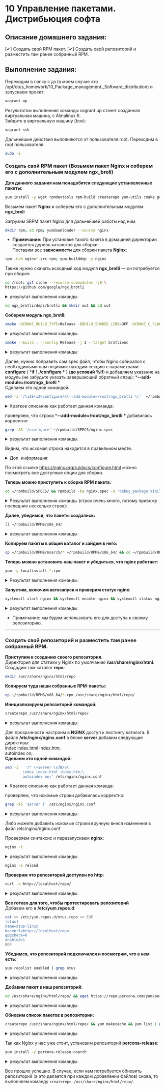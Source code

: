 # 10 Управление пакетами. Дистрибьюция софта

## Описание домашнего задания:  
  [✔] Создать свой RPM пакет.
  [✔] Создать свой репозиторий и разместить там ранее собранный RPM.

## Выполнение задания:
Переходим в папку с дз (в моём случае это /opt/otus_homework/10_Package_management._Software_distribution) и запускаем проект:
```bash
vagrant up
```
Результатом выполнения команды vagrant up станет созданная виртуальная машина, с Almalinux 9.  
Зайдите в виртуальную машину (box):  
```bash
vagrant ssh
```
Дальнейшие действия выполняются от пользователя root. Переходим в root пользователя:
```bash
sudo -i
```

### Создать свой RPM пакет (Возьмем пакет Nginx и соберем его с дополнительным модулем ngx_broli)

**Для данного задания нам понадобятся следующие установленные пакеты:**   
```bash
yum install -y wget rpmdevtools rpm-build createrepo yum-utils cmake gcc git nano
```
Возьмем пакет **Nginx** и соберем его с дополнительным модулем **ngx_broli**   
    
Загрузим SRPM пакет Nginx для дальнейшей работы над ним:
```bash
mkdir rpm; cd rpm; yumdownloader --source nginx
```
   - **Примечание:** При установке такого пакета в домашней директории создается дерево каталогов для сборки.   
Поставим все **зависимости** для сборки пакета **Nginx**:  
```bash
rpm -Uvh nginx*.src.rpm; yum-builddep -y nginx
```
Также нужно скачать исходный код модуля **ngx_brotli** — он потребуется при сборке:   
      
```bash
cd /root; git clone --recurse-submodules -j8 \
https://github.com/google/ngx_brotli
```  

<details>
<summary> результат выполнения команды: </summary>

```bash
Cloning into 'ngx_brotli'...
remote: Enumerating objects: 237, done.
remote: Counting objects: 100% (37/37), done.
remote: Compressing objects: 100% (16/16), done.
remote: Total 237 (delta 24), reused 21 (delta 21), pack-reused 200 (from 1)
Receiving objects: 100% (237/237), 79.51 KiB | 733.00 KiB/s, done.
Resolving deltas: 100% (114/114), done.
Submodule 'deps/brotli' (https://github.com/google/brotli.git) registered for path 'deps/brotli'
Cloning into '/root/ngx_brotli/deps/brotli'...
remote: Enumerating objects: 7700, done.
remote: Counting objects: 100% (1575/1575), done.
remote: Compressing objects: 100% (384/384), done.
remote: Total 7700 (delta 1310), reused 1191 (delta 1191), pack-reused 6125 (from 3)
Receiving objects: 100% (7700/7700), 36.54 MiB | 877.00 KiB/s, done.
Resolving deltas: 100% (5039/5039), done.
Submodule path 'deps/brotli': checked out 'ed738e842d2fbdf2d6459e39267a633c4a9b2f5d'
```
</details>

```bash
cd ngx_brotli/deps/brotli && mkdir out && cd out
``` 

**Соберем модуль ngx_brotli:**

```bash
cmake -DCMAKE_BUILD_TYPE=Release -DBUILD_SHARED_LIBS=OFF -DCMAKE_C_FLAGS="-Ofast -m64 -march=native -mtune=native -flto -funroll-loops -ffunction-sections -fdata-sections -Wl,--gc-sections" -DCMAKE_CXX_FLAGS="-Ofast -m64 -march=native -mtune=native -flto -funroll-loops -ffunction-sections -fdata-sections -Wl,--gc-sections" -DCMAKE_INSTALL_PREFIX=./installed ..
``` 

<details>
<summary> результат выполнения команды: </summary>

```bash
-- The C compiler identification is GNU 11.5.0
-- Detecting C compiler ABI info
-- Detecting C compiler ABI info - done
-- Check for working C compiler: /bin/cc - skipped
-- Detecting C compile features
-- Detecting C compile features - done
-- Build type is 'Release'
-- Performing Test BROTLI_EMSCRIPTEN
-- Performing Test BROTLI_EMSCRIPTEN - Failed
-- Compiler is not EMSCRIPTEN
-- Looking for log2
-- Looking for log2 - not found
-- Looking for log2
-- Looking for log2 - found
-- Configuring done (1.2s)
-- Generating done (0.0s)
CMake Warning:
  Manually-specified variables were not used by the project:

    CMAKE_CXX_FLAGS


-- Build files have been written to: /root/ngx_brotli/deps/brotli/out
```
</details>

```bash
cmake --build . --config Release -j 2 --target brotlienc
``` 

<details>
<summary> результат выполнения команды: </summary>

```bash
[  3%] Building C object CMakeFiles/brotlicommon.dir/c/common/constants.c.o
[  6%] Building C object CMakeFiles/brotlicommon.dir/c/common/context.c.o
[ 10%] Building C object CMakeFiles/brotlicommon.dir/c/common/platform.c.o
[ 13%] Building C object CMakeFiles/brotlicommon.dir/c/common/dictionary.c.o
[ 17%] Building C object CMakeFiles/brotlicommon.dir/c/common/shared_dictionary.c.o
[ 20%] Building C object CMakeFiles/brotlicommon.dir/c/common/transform.c.o
[ 24%] Linking C static library libbrotlicommon.a
[ 24%] Built target brotlicommon
[ 27%] Building C object CMakeFiles/brotlienc.dir/c/enc/backward_references.c.o
[ 31%] Building C object CMakeFiles/brotlienc.dir/c/enc/backward_references_hq.c.o
[ 34%] Building C object CMakeFiles/brotlienc.dir/c/enc/bit_cost.c.o
[ 37%] Building C object CMakeFiles/brotlienc.dir/c/enc/block_splitter.c.o
[ 41%] Building C object CMakeFiles/brotlienc.dir/c/enc/brotli_bit_stream.c.o
[ 44%] Building C object CMakeFiles/brotlienc.dir/c/enc/cluster.c.o
[ 48%] Building C object CMakeFiles/brotlienc.dir/c/enc/command.c.o
[ 51%] Building C object CMakeFiles/brotlienc.dir/c/enc/compound_dictionary.c.o
[ 55%] Building C object CMakeFiles/brotlienc.dir/c/enc/compress_fragment.c.o
[ 58%] Building C object CMakeFiles/brotlienc.dir/c/enc/compress_fragment_two_pass.c.o
[ 62%] Building C object CMakeFiles/brotlienc.dir/c/enc/dictionary_hash.c.o
[ 65%] Building C object CMakeFiles/brotlienc.dir/c/enc/encode.c.o
[ 68%] Building C object CMakeFiles/brotlienc.dir/c/enc/encoder_dict.c.o
[ 72%] Building C object CMakeFiles/brotlienc.dir/c/enc/entropy_encode.c.o
[ 75%] Building C object CMakeFiles/brotlienc.dir/c/enc/fast_log.c.o
[ 79%] Building C object CMakeFiles/brotlienc.dir/c/enc/histogram.c.o
[ 82%] Building C object CMakeFiles/brotlienc.dir/c/enc/literal_cost.c.o
[ 86%] Building C object CMakeFiles/brotlienc.dir/c/enc/memory.c.o
[ 89%] Building C object CMakeFiles/brotlienc.dir/c/enc/metablock.c.o
[ 93%] Building C object CMakeFiles/brotlienc.dir/c/enc/static_dict.c.o
[ 96%] Building C object CMakeFiles/brotlienc.dir/c/enc/utf8_util.c.o
[100%] Linking C static library libbrotlienc.a
[100%] Built target brotlienc
```
</details>

Далее, нужно поправить сам spec файл, чтобы Nginx собирался с необходимыми нам опциями: находим секцию с параметрами **configure** ( ***if ! ./configure \*** ) (**до условий %if**) и добавляем указание на модуль (не забудьте указать завершающий обратный слэш): ***--add-module=/root/ngx_brotli \***    
Сделаем это одной командой:

```bash
sed -i '/\x2E\x2Fconfigure/a\--add-module=/root/ngx_brotli \\'  ~/rpmbuild/SPECS/nginx.spec
```  

<details>
<summary> Краткое описание как работает данная команда: </summary>

```bash
ищем в файле ~/rpmbuild/SPECS/nginx.spec фразу:
./configure
(\x2D - код символа '.'; \x2E - код символа '/') (подробнее о символах ASCII смотрим тут: https://klondike-studio.ru/blog/sed-spetssimvoly/)
и добавляем после найденной строки следующую строку:
--add-module=/root/ngx_brotli \
(символ '\' мы экранируем, потому в конце команды имеем '\\')
```
</details>

проверяем, что строка ***--add-module=/root/ngx_brotli \*** добавилась корректно:

```bash
grep -A5 '/configure' ~/rpmbuild/SPECS/nginx.spec
```

<details>
<summary> результат выполнения команды: </summary>

```bash
if ! ./configure \
--add-module=/root/ngx_brotli \
    --prefix=%{_datadir}/nginx \
    --sbin-path=%{_sbindir}/nginx \
    --modules-path=%{nginx_moduledir} \
    --conf-path=%{_sysconfdir}/nginx/nginx.conf \
```
</details>

Видим, что искомая строка находится в правильном месте.

<details>
<summary> Доп. информация: </summary>

```
Альтерантивный (полуручной) вариант, как можно добавить (оставил это для себя, может пригодится когда-нибудь...):
Можно сделать так:
Смотрим после какой строки надо добавить вызов модуля:
cat ~/rpmbuild/SPECS/nginx.spec | grep -n './configure'
301:if ! ./configure \

*Добавляем вызов модуля 302 строкой:
sed -i 302i\ '--add-module=/root/ngx_brotli \\' ~/rpmbuild/SPECS/nginx.spec

проверяем что добавилось:
grep -A5 '/configure' ~/rpmbuild/SPECS/nginx.spec

Либо, меняем вручную: vi ~/rpmbuild/SPECS/nginx.spec
```
</details>

По этой ссылке https://nginx.org/ru/docs/configure.html можно посмотреть все доступные опции для сборки.    
    
**Теперь можно приступить к сборке RPM пакета:**

```bash
cd ~/rpmbuild/SPECS/ && rpmbuild -ba nginx.spec -D 'debug_package %{nil}'
```

<details>
<summary> Результат выполнения команды (строк очень много, потому привожу последние несколько строк): </summary>

```bash
Wrote: /root/rpmbuild/SRPMS/nginx-1.20.1-20.el9.alma.1.src.rpm
Wrote: /root/rpmbuild/RPMS/x86_64/nginx-mod-devel-1.20.1-20.el9.alma.1.x86_64.rpm
Wrote: /root/rpmbuild/RPMS/x86_64/nginx-core-1.20.1-20.el9.alma.1.x86_64.rpm
Wrote: /root/rpmbuild/RPMS/x86_64/nginx-mod-stream-1.20.1-20.el9.alma.1.x86_64.rpm
Wrote: /root/rpmbuild/RPMS/x86_64/nginx-1.20.1-20.el9.alma.1.x86_64.rpm
Wrote: /root/rpmbuild/RPMS/x86_64/nginx-mod-mail-1.20.1-20.el9.alma.1.x86_64.rpm
Wrote: /root/rpmbuild/RPMS/x86_64/nginx-mod-http-perl-1.20.1-20.el9.alma.1.x86_64.rpm
Wrote: /root/rpmbuild/RPMS/x86_64/nginx-mod-http-image-filter-1.20.1-20.el9.alma.1.x86_64.rpm
Wrote: /root/rpmbuild/RPMS/x86_64/nginx-mod-http-xslt-filter-1.20.1-20.el9.alma.1.x86_64.rpm
Wrote: /root/rpmbuild/RPMS/noarch/nginx-all-modules-1.20.1-20.el9.alma.1.noarch.rpm
Wrote: /root/rpmbuild/RPMS/noarch/nginx-filesystem-1.20.1-20.el9.alma.1.noarch.rpm
Executing(%clean): /bin/sh -e /var/tmp/rpm-tmp.gPn17b
+ umask 022
+ cd /root/rpmbuild/BUILD
+ cd nginx-1.20.1
+ /usr/bin/rm -rf /root/rpmbuild/BUILDROOT/nginx-1.20.1-20.el9.alma.1.x86_64
+ RPM_EC=0
++ jobs -p
+ exit 0
```
</details>

**Далее, убедимся, что пакеты создались:**

```bash
ll ~/rpmbuild/RPMS/x86_64/
```

<details>
<summary> результат выполнения команды: </summary>

```bash
total 1992
-rw-r--r--. 1 root root   36240 Dec 17 07:56 nginx-1.20.1-20.el9.alma.1.x86_64.rpm
-rw-r--r--. 1 root root 1027906 Dec 17 07:56 nginx-core-1.20.1-20.el9.alma.1.x86_64.rpm
-rw-r--r--. 1 root root  759831 Dec 17 07:56 nginx-mod-devel-1.20.1-20.el9.alma.1.x86_64.rpm
-rw-r--r--. 1 root root   19368 Dec 17 07:56 nginx-mod-http-image-filter-1.20.1-20.el9.alma.1.x86_64.rpm
-rw-r--r--. 1 root root   31012 Dec 17 07:56 nginx-mod-http-perl-1.20.1-20.el9.alma.1.x86_64.rpm
-rw-r--r--. 1 root root   18170 Dec 17 07:56 nginx-mod-http-xslt-filter-1.20.1-20.el9.alma.1.x86_64.rpm
-rw-r--r--. 1 root root   53784 Dec 17 07:56 nginx-mod-mail-1.20.1-20.el9.alma.1.x86_64.rpm
-rw-r--r--. 1 root root   80460 Dec 17 07:56 nginx-mod-stream-1.20.1-20.el9.alma.1.x86_64.rpm
```
</details>

**Копируем пакеты в общий каталог и зайдем в него:**
```bash
cp ~/rpmbuild/RPMS/noarch/* ~/rpmbuild/RPMS/x86_64/ && cd ~/rpmbuild/RPMS/x86_64
```

**Теперь можно установить наш пакет и убедиться, что nginx работает:**
```bash
yum -y localinstall *.rpm
```
<details>
<summary> Результат выполнения команды: </summary>

```bash
Last metadata expiration check: 2:29:30 ago on Wed 19 Feb 2025 05:36:25 AM UTC.
Dependencies resolved.
============================================================================================================================================================================================================================
 Package                                                        Architecture                              Version                                                     Repository                                       Size
============================================================================================================================================================================================================================
Installing:
 nginx                                                          x86_64                                    2:1.20.1-20.el9.alma.1                                      @commandline                                     35 k
 nginx-all-modules                                              noarch                                    2:1.20.1-20.el9.alma.1                                      @commandline                                    7.2 k
 nginx-core                                                     x86_64                                    2:1.20.1-20.el9.alma.1                                      @commandline                                    1.0 M
 nginx-filesystem                                               noarch                                    2:1.20.1-20.el9.alma.1                                      @commandline                                    8.2 k
 nginx-mod-devel                                                x86_64                                    2:1.20.1-20.el9.alma.1                                      @commandline                                    742 k
 nginx-mod-http-image-filter                                    x86_64                                    2:1.20.1-20.el9.alma.1                                      @commandline                                     19 k
 nginx-mod-http-perl                                            x86_64                                    2:1.20.1-20.el9.alma.1                                      @commandline                                     30 k
 nginx-mod-http-xslt-filter                                     x86_64                                    2:1.20.1-20.el9.alma.1                                      @commandline                                     18 k
 nginx-mod-mail                                                 x86_64                                    2:1.20.1-20.el9.alma.1                                      @commandline                                     53 k
 nginx-mod-stream                                               x86_64                                    2:1.20.1-20.el9.alma.1                                      @commandline                                     79 k
Installing dependencies:
 almalinux-logos-httpd                                          noarch                                    90.5.1-1.1.el9                                              appstream                                        18 k

Transaction Summary
============================================================================================================================================================================================================================
Install  11 Packages

Total size: 2.0 M
Total download size: 18 k
Installed size: 9.5 M
Downloading Packages:
almalinux-logos-httpd-90.5.1-1.1.el9.noarch.rpm                                                                                                                                             386 kB/s |  18 kB     00:00
----------------------------------------------------------------------------------------------------------------------------------------------------------------------------------------------------------------------------
Total                                                                                                                                                                                        31 kB/s |  18 kB     00:00
Running transaction check
Transaction check succeeded.
Running transaction test
Transaction test succeeded.
Running transaction
  Preparing        :                                                                                                                                                                                                    1/1
  Running scriptlet: nginx-filesystem-2:1.20.1-20.el9.alma.1.noarch                                                                                                                                                    1/11
  Installing       : nginx-filesystem-2:1.20.1-20.el9.alma.1.noarch                                                                                                                                                    1/11
  Installing       : nginx-core-2:1.20.1-20.el9.alma.1.x86_64                                                                                                                                                          2/11
  Installing       : almalinux-logos-httpd-90.5.1-1.1.el9.noarch                                                                                                                                                       3/11
  Installing       : nginx-2:1.20.1-20.el9.alma.1.x86_64                                                                                                                                                               4/11
  Running scriptlet: nginx-2:1.20.1-20.el9.alma.1.x86_64                                                                                                                                                               4/11
  Installing       : nginx-mod-http-image-filter-2:1.20.1-20.el9.alma.1.x86_64                                                                                                                                         5/11
  Running scriptlet: nginx-mod-http-image-filter-2:1.20.1-20.el9.alma.1.x86_64                                                                                                                                         5/11
  Installing       : nginx-mod-http-perl-2:1.20.1-20.el9.alma.1.x86_64                                                                                                                                                 6/11
  Running scriptlet: nginx-mod-http-perl-2:1.20.1-20.el9.alma.1.x86_64                                                                                                                                                 6/11
  Installing       : nginx-mod-http-xslt-filter-2:1.20.1-20.el9.alma.1.x86_64                                                                                                                                          7/11
  Running scriptlet: nginx-mod-http-xslt-filter-2:1.20.1-20.el9.alma.1.x86_64                                                                                                                                          7/11
  Installing       : nginx-mod-mail-2:1.20.1-20.el9.alma.1.x86_64                                                                                                                                                      8/11
  Running scriptlet: nginx-mod-mail-2:1.20.1-20.el9.alma.1.x86_64                                                                                                                                                      8/11
  Installing       : nginx-mod-stream-2:1.20.1-20.el9.alma.1.x86_64                                                                                                                                                    9/11
  Running scriptlet: nginx-mod-stream-2:1.20.1-20.el9.alma.1.x86_64                                                                                                                                                    9/11
  Installing       : nginx-all-modules-2:1.20.1-20.el9.alma.1.noarch                                                                                                                                                  10/11
  Installing       : nginx-mod-devel-2:1.20.1-20.el9.alma.1.x86_64                                                                                                                                                    11/11
  Running scriptlet: nginx-mod-devel-2:1.20.1-20.el9.alma.1.x86_64                                                                                                                                                    11/11
  Verifying        : almalinux-logos-httpd-90.5.1-1.1.el9.noarch                                                                                                                                                       1/11
  Verifying        : nginx-2:1.20.1-20.el9.alma.1.x86_64                                                                                                                                                               2/11
  Verifying        : nginx-all-modules-2:1.20.1-20.el9.alma.1.noarch                                                                                                                                                   3/11
  Verifying        : nginx-core-2:1.20.1-20.el9.alma.1.x86_64                                                                                                                                                          4/11
  Verifying        : nginx-filesystem-2:1.20.1-20.el9.alma.1.noarch                                                                                                                                                    5/11
  Verifying        : nginx-mod-devel-2:1.20.1-20.el9.alma.1.x86_64                                                                                                                                                     6/11
  Verifying        : nginx-mod-http-image-filter-2:1.20.1-20.el9.alma.1.x86_64                                                                                                                                         7/11
  Verifying        : nginx-mod-http-perl-2:1.20.1-20.el9.alma.1.x86_64                                                                                                                                                 8/11
  Verifying        : nginx-mod-http-xslt-filter-2:1.20.1-20.el9.alma.1.x86_64                                                                                                                                          9/11
  Verifying        : nginx-mod-mail-2:1.20.1-20.el9.alma.1.x86_64                                                                                                                                                     10/11
  Verifying        : nginx-mod-stream-2:1.20.1-20.el9.alma.1.x86_64                                                                                                                                                   11/11

Installed:
  almalinux-logos-httpd-90.5.1-1.1.el9.noarch                nginx-2:1.20.1-20.el9.alma.1.x86_64             nginx-all-modules-2:1.20.1-20.el9.alma.1.noarch             nginx-core-2:1.20.1-20.el9.alma.1.x86_64
  nginx-filesystem-2:1.20.1-20.el9.alma.1.noarch             nginx-mod-devel-2:1.20.1-20.el9.alma.1.x86_64   nginx-mod-http-image-filter-2:1.20.1-20.el9.alma.1.x86_64   nginx-mod-http-perl-2:1.20.1-20.el9.alma.1.x86_64
  nginx-mod-http-xslt-filter-2:1.20.1-20.el9.alma.1.x86_64   nginx-mod-mail-2:1.20.1-20.el9.alma.1.x86_64    nginx-mod-stream-2:1.20.1-20.el9.alma.1.x86_64

Complete!

```
</details>

**Запустим, включим автозапуск и проверим статус nginx:**
```bash
systemctl start nginx && systemctl enable nginx && systemctl status nginx
```

<details>
<summary> результат выполнения команды: </summary>

```bash
Created symlink /etc/systemd/system/multi-user.target.wants/nginx.service → /usr/lib/systemd/system/nginx.service.
● nginx.service - The nginx HTTP and reverse proxy server
     Loaded: loaded (/usr/lib/systemd/system/nginx.service; enabled; preset: disabled)
     Active: active (running) since Wed 2025-02-19 08:08:54 UTC; 531ms ago
   Main PID: 49859 (nginx)
      Tasks: 2 (limit: 5573)
     Memory: 7.7M
        CPU: 76ms
     CGroup: /system.slice/nginx.service
             ├─49859 "nginx: master process /usr/sbin/nginx"
             └─49861 "nginx: worker process"

Dec 17 08:08:54 rpm1.local systemd[1]: Starting The nginx HTTP and reverse proxy server...
Dec 17 08:08:54 rpm1.local nginx[49857]: nginx: the configuration file /etc/nginx/nginx.conf syntax is ok
Dec 17 08:08:54 rpm1.local nginx[49857]: nginx: configuration file /etc/nginx/nginx.conf test is successful
Dec 17 08:08:54 rpm1.local systemd[1]: Started The nginx HTTP and reverse proxy server.

```
</details>

   - Примечание: мы будем использовать его для доступа к своему репозиторию.

---
### Создать свой репозиторий и разместить там ранее собранный RPM.

**Приступим к созданию своего репозитория.**   
Директория для статики у Nginx по умолчанию **/usr/share/nginx/html**.   
Создадим там каталог **repo**:
```bash
mkdir /usr/share/nginx/html/repo
```

**Копируем туда наши собранные RPM-пакеты:**
```bash
cp ~/rpmbuild/RPMS/x86_64/*.rpm /usr/share/nginx/html/repo/
```

**Инициализируем репозиторий командой:**
```bash
createrepo /usr/share/nginx/html/repo/
```
<details>
<summary> результат выполнения команды: </summary>

```bash
Directory walk started
Directory walk done - 10 packages
Temporary output repo path: /usr/share/nginx/html/repo/.repodata/
Preparing sqlite DBs
Pool started (with 5 workers)
Pool finished
```
</details>

Для прозрачности настроим в **NGINX** доступ к листингу каталога. В файле **/etc/nginx/nginx.conf** в блоке **server** добавим следующие директивы:   
	index index.html index.htm;   
	autoindex on;   
 **Сделаем это одной командой:**
 
```bash
sed -i   '/^ \+server \x7B/a\
        index index.html index.htm;\
        autoindex on;' /etc/nginx/nginx.conf
```

<details>
<summary> Краткое описание как работает данная команда: </summary>

```
ищем в файле /etc/nginx/nginx.conf следующую фразу:
Строка начинается с одного или более пробелов, далее фраза: server {
(\x7B - код символа '{'  ) (подробнее о символах ASCII смотрим тут: https://klondike-studio.ru/blog/sed-spetssimvoly/)
и добавляем после найденной строки следующие строки:
        index index.html index.htm;
        autoindex on;
```
</details>


проверяем, что искомые строки добавилась корректно:

```bash
grep -A5 'server {' /etc/nginx/nginx.conf
```

<details>
<summary> результат выполнения команды: </summary>

```conf
    server {
        index index.html index.htm;
        autoindex on;
        listen       80;
        listen       [::]:80;
        server_name  _;
--
#    server {
#        listen       443 ssl http2;
#        listen       [::]:443 ssl http2;
#        server_name  _;
#        root         /usr/share/nginx/html;
#
```
</details>

Либо можете добавить искомые строки вручную внеся изменения в файл /etc/nginx/nginx.conf   
   
Проверяем синтаксис и перезапускаем **nginx**:
```bash
nginx -t
```

<details>
<summary> результат выполнения команды: </summary>

```bash
nginx: the configuration file /etc/nginx/nginx.conf syntax is ok
nginx: configuration file /etc/nginx/nginx.conf test is successful
```
</details>

```bash
nginx -s reload
```

**Проверим что репозиторий доступен по http**:
```bash
curl -a http://localhost/repo/
```

<details>
<summary> результат выполнения команды: </summary>

```html
<html>
<head><title>Index of /repo/</title></head>
<body>
<h1>Index of /repo/</h1><hr><pre><a href="../">../</a>
<a href="repodata/">repodata/</a>                                          19-Feb-2025 08:20                   -
<a href="nginx-1.20.1-20.el9.alma.1.x86_64.rpm">nginx-1.20.1-20.el9.alma.1.x86_64.rpm</a>              19-Feb-2025 08:20               36240
<a href="nginx-all-modules-1.20.1-20.el9.alma.1.noarch.rpm">nginx-all-modules-1.20.1-20.el9.alma.1.noarch.rpm</a>  19-Feb-2025 08:20                7357
<a href="nginx-core-1.20.1-20.el9.alma.1.x86_64.rpm">nginx-core-1.20.1-20.el9.alma.1.x86_64.rpm</a>         19-Feb-2025 08:20             1027906
<a href="nginx-filesystem-1.20.1-20.el9.alma.1.noarch.rpm">nginx-filesystem-1.20.1-20.el9.alma.1.noarch.rpm</a>   19-Feb-2025 08:20                8439
<a href="nginx-mod-devel-1.20.1-20.el9.alma.1.x86_64.rpm">nginx-mod-devel-1.20.1-20.el9.alma.1.x86_64.rpm</a>    19-Feb-2025 08:20              759831
<a href="nginx-mod-http-image-filter-1.20.1-20.el9.alma.1.x86_64.rpm">nginx-mod-http-image-filter-1.20.1-20.el9.alma...&gt;</a> 19-Feb-2025 08:20               19368
<a href="nginx-mod-http-perl-1.20.1-20.el9.alma.1.x86_64.rpm">nginx-mod-http-perl-1.20.1-20.el9.alma.1.x86_64..&gt;</a> 19-Feb-2025 08:20               31012
<a href="nginx-mod-http-xslt-filter-1.20.1-20.el9.alma.1.x86_64.rpm">nginx-mod-http-xslt-filter-1.20.1-20.el9.alma.1..&gt;</a> 19-Feb-2025 08:20               18170
<a href="nginx-mod-mail-1.20.1-20.el9.alma.1.x86_64.rpm">nginx-mod-mail-1.20.1-20.el9.alma.1.x86_64.rpm</a>     19-Feb-2025 08:20               53784
<a href="nginx-mod-stream-1.20.1-20.el9.alma.1.x86_64.rpm">nginx-mod-stream-1.20.1-20.el9.alma.1.x86_64.rpm</a>   19-Feb-2025 08:20               80460
</pre><hr></body>
</html>

```
</details>

**Все готово для того, чтобы протестировать репозиторий**   
Добавим его в **/etc/yum.repos.d**:

```bash
cat >> /etc/yum.repos.d/otus.repo << EOF
[otus]
name=otus-linux
baseurl=http://localhost/repo
gpgcheck=0
enabled=1
EOF
```

**Убедимся, что репозиторий подключился и посмотрим, что в нем есть:**
```bash
yum repolist enabled | grep otus
```

<details>
<summary> результат выполнения команды: </summary>

```bash
otus                             otus-linux
```
</details>

**Добавим пакет в наш репозиторий:**
```bash
cd /usr/share/nginx/html/repo/ && wget https://repo.percona.com/yum/percona-release-latest.noarch.rpm
```
<details>
<summary> результат выполнения команды: </summary>

```bash
--2025-02-19 08:42:22--  https://repo.percona.com/yum/percona-release-latest.noarch.rpm
Resolving repo.percona.com (repo.percona.com)... 49.12.125.205, 2a01:4f8:242:5792::2
Connecting to repo.percona.com (repo.percona.com)|49.12.125.205|:443... connected.
HTTP request sent, awaiting response... 200 OK
Length: 27900 (27K) [application/x-redhat-package-manager]
Saving to: ‘percona-release-latest.noarch.rpm’

percona-release-latest.noarch.rpm                      100%[============================================================================================================================>]  27.25K  --.-KB/s    in 0.001s

2025-02-19 08:42:22 (40.7 MB/s) - ‘percona-release-latest.noarch.rpm’ saved [27900/27900]
```
</details>

**Обновим список пакетов в репозитории:**
```bash
createrepo /usr/share/nginx/html/repo/ && yum makecache && yum list | grep otus
```

<details>
<summary> результат выполнения команды: </summary>

```bash
Directory walk started
Directory walk done - 11 packages
Temporary output repo path: /usr/share/nginx/html/repo/.repodata/
Preparing sqlite DBs
Pool started (with 5 workers)
Pool finished
AlmaLinux 9 - AppStream                                                                                                                                                                     7.1 kB/s | 4.2 kB     00:00
AlmaLinux 9 - BaseOS                                                                                                                                                                        7.0 kB/s | 3.8 kB     00:00
AlmaLinux 9 - Extras                                                                                                                                                                        6.4 kB/s | 3.8 kB     00:00
otus-linux                                                                                                                                                                                  488 kB/s | 7.2 kB     00:00
Metadata cache created.
percona-release.noarch                               1.0-29                              otus
```
</details>

Так как Nginx у нас уже стоит, установим репозиторий **percona-release**:
```bash
yum install -y percona-release.noarch
```
<details>
<summary> результат выполнения команды: </summary>

```bash
Last metadata expiration check: 0:02:32 ago on Wed 19 Feb 2025 08:43:31 AM UTC.
Dependencies resolved.
============================================================================================================================================================================================================================
 Package                                                     Architecture                                       Version                                              Repository                                        Size
============================================================================================================================================================================================================================
Installing:
 percona-release                                             noarch                                             1.0-29                                               otus                                              27 k

Transaction Summary
============================================================================================================================================================================================================================
Install  1 Package

Total download size: 27 k
Installed size: 48 k
Downloading Packages:
percona-release-latest.noarch.rpm                                                                                                                                                           2.7 MB/s |  27 kB     00:00
----------------------------------------------------------------------------------------------------------------------------------------------------------------------------------------------------------------------------
Total                                                                                                                                                                                       2.2 MB/s |  27 kB     00:00
Running transaction check
Transaction check succeeded.
Running transaction test
Transaction test succeeded.
Running transaction
  Preparing        :                                                                                                                                                                                                    1/1
  Installing       : percona-release-1.0-29.noarch                                                                                                                                                                      1/1
  Running scriptlet: percona-release-1.0-29.noarch                                                                                                                                                                      1/1
* Enabling the Percona Release repository
<*> All done!
* Enabling the Percona Telemetry repository
<*> All done!
* Enabling the PMM2 Client repository
<*> All done!
The percona-release package now contains a percona-release script that can enable additional repositories for our newer products.

Note: currently there are no repositories that contain Percona products or distributions enabled. We recommend you to enable Percona Distribution repositories instead of individual product repositories, because with the Distribution you will get not only the database itself but also a set of other componets that will help you work with your database.

For example, to enable the Percona Distribution for MySQL 8.0 repository use:

  percona-release setup pdps8.0

Note: To avoid conflicts with older product versions, the percona-release setup command may disable our original repository for some products.

For more information, please visit:
  https://docs.percona.com/percona-software-repositories/percona-release.html


  Verifying        : percona-release-1.0-29.noarch                                                                                                                                                                      1/1

Installed:
  percona-release-1.0-29.noarch

Complete!

```
</details>

Все прошло успешно. В случае, если нам потребуется обновить репозиторий (а это делается при каждом добавлении файлов) снова, то выполняем команду `createrepo /usr/share/nginx/html/repo/`.